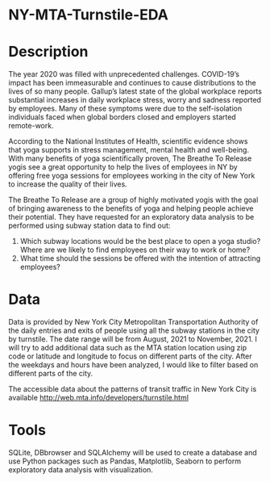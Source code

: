 # NY-MTA-Turnstile-EDA


# Description

The year 2020 was filled with unprecedented challenges. COVID-19’s impact has been immeasurable and continues to cause distributions to the lives of so many people. Gallup’s latest state of the global workplace reports substantial increases in daily workplace stress, worry and sadness reported by employees. Many of these symptoms were due to the self-isolation individuals faced when global borders closed and employers started remote-work.

According to the National Institutes of Health, scientific evidence shows that yoga supports in stress management, mental health and well-being. With many benefits of yoga scientifically proven, The Breathe To Release yogis see a great opportunity to help the lives of employees in NY by offering free yoga sessions for employees working in the city of New York to increase the quality of their lives. 

The Breathe To Release are a group of highly motivated yogis with the goal of bringing awareness to the benefits of yoga and helping people achieve their potential. They have requested for an exploratory data analysis to be performed using subway station data to find out:
1. Which subway locations would be the best place to open a yoga studio?
Where are we likely to find employees on their way to work or home?		
2. What time should the sessions be offered with the intention of attracting employees?


# Data
Data is provided by New York City Metropolitan Transportation Authority of the daily entries and exits of people using all the subway stations in the city by turnstile. The date range will be from August, 2021 to November, 2021.
I will try to add additional data such as the MTA station location using zip code or latitude and longitude to focus on different parts of the city. After the weekdays and hours have been analyzed, I would like to filter based on different parts of the city. 

The accessible data about the patterns of transit traffic in New York City is available http://web.mta.info/developers/turnstile.html 


# Tools

SQLite, DBbrowser and SQLAlchemy will be used to create a database and use Python packages such as Pandas, Matplotlib, Seaborn to perform exploratory data analysis with visualization. 
